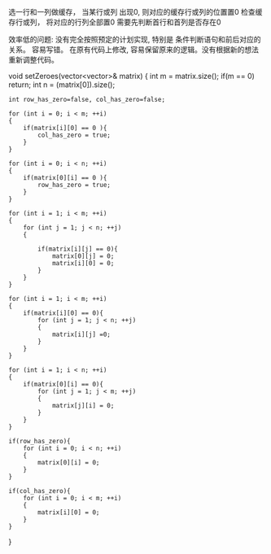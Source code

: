 

选一行和一列做缓存， 当某行或列 出现0, 则对应的缓存行或列的位置置0
检查缓存行或列， 将对应的行列全部置0
需要先判断首行和首列是否存在0

效率低的问题: 没有完全按照预定的计划实现, 特别是 条件判断语句和前后对应的关系。 容易写错。 在原有代码上修改, 容易保留原来的逻辑。没有根据新的想法重新调整代码。

void setZeroes(vector<vector<int>>& matrix) {
    int m = matrix.size();
    if(m == 0) return;
    int n = (matrix[0]).size();

    int row_has_zero=false, col_has_zero=false;

    for (int i = 0; i < m; ++i)
    {
        if(matrix[i][0] == 0 ){
            col_has_zero = true;
        }
    }

    for (int i = 0; i < n; ++i)
    {
        if(matrix[0][i] == 0 ){
            row_has_zero = true;
        }
    }

    for (int i = 1; i < m; ++i)
    {
        for (int j = 1; j < n; ++j)
        {

            if(matrix[i][j] == 0){
                matrix[0][j] = 0;
                matrix[i][0] = 0;
            }
        }
    }

    for (int i = 1; i < m; ++i)
    {
        if(matrix[i][0] == 0){
            for (int j = 1; j < n; ++j)
            {
                matrix[i][j] =0;
            }
        }
    }

    for (int i = 1; i < n; ++i)
    {
        if(matrix[0][i] == 0){
            for (int j = 1; j < m; ++j)
            {
                matrix[j][i] = 0;
            }
        }
    }

    if(row_has_zero){
        for (int i = 0; i < n; ++i)
        {
            matrix[0][i] = 0;
        }
    }

    if(col_has_zero){
        for (int i = 0; i < m; ++i)
        {
            matrix[i][0] = 0;
        }
    }

}